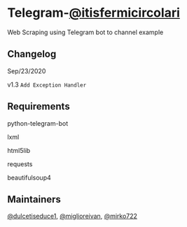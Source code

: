 # Telegram-[@itisfermicircolari](https://t.me/itisfermicircolari)

Web Scraping using Telegram bot to channel example


## Changelog
Sep/23/2020

v1.3
```Add Exception Handler```


## Requirements

python-telegram-bot

lxml

html5lib

requests

beautifulsoup4


## Maintainers

[@dulcetiseduce1](https://github.com/dulcetiseduce1),
[@miglioreivan](https://github.com/miglioreivan),
[@mirko722](https://github.com/Mirko722)
